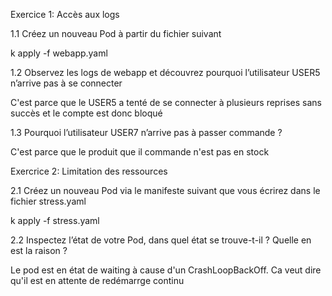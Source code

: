 Exercice 1: Accès aux logs

1.1 Créez un nouveau Pod à partir du fichier suivant

k apply -f webapp.yaml

1.2 Observez les logs de webapp et découvrez pourquoi l’utilisateur USER5 n’arrive pas à se connecter

C'est parce que le USER5 a tenté de se connecter à plusieurs reprises sans succès et le compte est donc bloqué

1.3  Pourquoi l’utilisateur USER7 n’arrive pas à passer commande ? 

C'est parce que le produit que il commande n'est pas en stock

Exercrice 2: Limitation des ressources

2.1  Créez un nouveau Pod via le manifeste suivant que vous écrirez dans le fichier stress.yaml

k apply -f stress.yaml

2.2 Inspectez l’état de votre Pod, dans quel état se trouve-t-il ? Quelle en est la raison ?

Le pod est en état de waiting à cause d'un CrashLoopBackOff. Ca veut dire qu'il est en attente de redémarrge continu  



